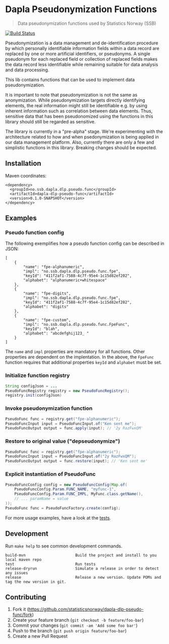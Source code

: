 # Dapla Pseudonymization Functions

> Data pseudonymization functions used by Statistics Norway (SSB)

[![Build Status](https://drone.prod-bip-ci.ssb.no/api/badges/statisticsnorway/dapla-dlp-pseudo-func/status.svg)](https://drone.prod-bip-ci.ssb.no/statisticsnorway/dapla-dlp-pseudo-func)

Pseudonymization is a data management and de-identification procedure by which personally identifiable information fields within a data record are replaced by one or more artificial identifiers, or pseudonyms. A single pseudonym for each replaced field or collection of replaced fields makes the data record less identifiable while remaining suitable for data analysis and data processing.

This lib contains functions that can be used to implement data pseudonymization.

It is important to note that pseudonymization is not the same as anonymization. While pseudonymization targets directly identifying elements, the real information might still be identifiable e.g. by using inherent information such as correlation between data elements. Thus, sensitive data that has been pseudonomized using the functions in this library should still be regarded as sensitive.

The library is currently in a "pre-alpha" stage. We're experimenting with the architecture related to how and when psedonymization is being applied in our data management platform. Also, currently there are only a few and simplistic functions in this library. Breaking changes should be expected.

## Installation

Maven coordinates:
```
<dependency>
  <groupId>no.ssb.dapla.dlp.pseudo.func</groupId>
  <artifactId>dapla-dlp-pseudo-func</artifactId>
  <version>0.1.0-SNAPSHOT</version>
</dependency>
```

## Examples

### Pseudo function config

The following exemplifies how a pseudo function config can be described in JSON:
```
[
	{
		"name": "fpe-alphanumeric",
		"impl": "no.ssb.dapla.dlp.pseudo.func.fpe",
		"keyId": "411f2af1-7588-4c7f-95e4-1c15d82ef202",
		"alphabet": "alphanumeric+whitespace"
	},
	{
		"name": "fpe-digits",
		"impl": "no.ssb.dapla.dlp.pseudo.func.fpe",
		"keyId": "411f2af1-7588-4c7f-95e4-1c15d82ef202",
		"alphabet": "digits"
	},
	{	
		"name": "fpe-custom",
		"impl": "no.ssb.dapla.dlp.pseudo.func.FpeFunc",
		"keyId": "blah",
		"alphabet": "abcdefghij123_ "
	}
] 
```

The `name` and `impl` properties are mandatory for all functions.
Other properties are dependent on the implentation. In the above,
the `FpeFunc` function requires that additional properties `keyId` and `alphabet`
must be set. 

### Initialize function registry
```java
String configJson = ...
PseudoFuncRegistry registry = new PseudoFuncRegistry();
registry.init(configJson)
```

### Invoke pseudonymization function
```java
PseudoFunc func = registry.get("fpe-alphanumeric");
PseudoFuncInput input = PseudoFuncInput.of("Ken sent me");
PseudoFuncOutput output = func.apply(input); // '2y RazFwxQM'
```

### Restore to original value ("depseudonymize")
```java
PseudoFunc func = registry.get("fpe-alphanumeric");
PseudoFuncInput input = PseudoFuncInput.of("2y RazFwxQM");
PseudoFuncOutput output = func.restore(input); // 'Ken sent me'
```

### Explicit instantiation of PseudoFunc
```java
PseudoFuncConfig config = new PseudoFuncConfig(Map.of(
    PseudoFuncConfig.Param.FUNC_NAME, "myfunc-1",
    PseudoFuncConfig.Param.FUNC_IMPL, MyFunc.class.getName(),
    // ... paramName = value
));
PseudoFunc func = PseudoFuncFactory.create(config);
```

For more usage examples, have a look at the [tests](https://github.com/statisticsnorway/dapla-dlp-pseudo-func/tree/master/tests).

## Development

Run `make help` to see common development commands.

```
build-mvn                      Build the project and install to you local maven repo
test                           Run tests
release-dryrun                 Simulate a release in order to detect any issues
release                        Release a new version. Update POMs and tag the new version in git.
```

## Contributing
1. Fork it (https://github.com/statisticsnorway/dapla-dlp-pseudo-func/fork)
2. Create your feature branch (`git checkout -b feature/foo-bar`)
3. Commit your changes (`git commit -am 'Add some foo bar'`)
4. Push to the branch (`git push origin feature/foo-bar`)
5. Create a new Pull Request